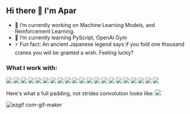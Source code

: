 ## Hi there 👋 I'm Apar




- 🔭 I’m currently working on Machine Learning Models, and Reinforcement Learning.
- 🌱 I’m currently learning PyScript, OpenAI Gym
- ⚡ Fun fact: An ancient Japanese legend says if you fold one thousand cranes you will be granted a wish. Feeling lucky?



### What I work with:
<p>
    <img src = "https://img.shields.io/badge/c-%2300599C.svg?style=for-the-badge&logo=c&logoColor=white"/>
    <img src = "https://img.shields.io/badge/c++-%2300599C.svg?style=for-the-badge&logo=c%2B%2B&logoColor=white" />
    <img src = "https://img.shields.io/badge/css3-%231572B6.svg?style=for-the-badge&logo=css3&logoColor=white "/>
     <img src = "https://img.shields.io/badge/html5-%23E34F26.svg?style=for-the-badge&logo=html5&logoColor=white "/>
     <img src = "https://img.shields.io/badge/java-%23ED8B00.svg?style=for-the-badge&logo=java&logoColor=white "/>
     <img src = "https://img.shields.io/badge/javascript-%23323330.svg?style=for-the-badge&logo=javascript&logoColor=%23F7DF1E"/>
     <img src = "https://img.shields.io/badge/latex-%23008080.svg?style=for-the-badge&logo=latex&logoColor=white "/>
     <img src = "https://img.shields.io/badge/python-3670A0?style=for-the-badge&logo=python&logoColor=ffdd54 "/>
     <img src = "https://img.shields.io/badge/react-%2320232a.svg?style=for-the-badge&logo=react&logoColor=%2361DAFB "/>
     <img src = " https://img.shields.io/badge/mysql-%2300f.svg?style=for-the-badge&logo=mysql&logoColor=white "/>
     <img src = "https://img.shields.io/badge/GoogleCloud-%234285F4.svg?style=for-the-badge&logo=google-cloud&logoColor=white "/>
     <img src = "https://img.shields.io/badge/Visual%20Studio%20Code-0078d7.svg?style=for-the-badge&logo=visual-studio-code&logoColor=white "/>
     <img src = "https://img.shields.io/badge/jupyter-%23FA0F00.svg?style=for-the-badge&logo=jupyter&logoColor=white "/> 
     <img src = "https://img.shields.io/badge/Anaconda-%2344A833.svg?style=for-the-badge&logo=anaconda&logoColor=white "/>
     <img src = "https://img.shields.io/badge/TensorFlow-%23FF6F00.svg?style=for-the-badge&logo=TensorFlow&logoColor=white " />
     <img src = "https://img.shields.io/badge/Keras-%23D00000.svg?style=for-the-badge&logo=Keras&logoColor=white "/>
     <img src = "https://img.shields.io/badge/numpy-%23013243.svg?style=for-the-badge&logo=numpy&logoColor=white "/>
    <img src = "https://img.shields.io/badge/pandas-%23150458.svg?style=for-the-badge&logo=pandas&logoColor=white "/>
    <img src = "https://img.shields.io/badge/PyTorch-%23EE4C2C.svg?style=for-the-badge&logo=PyTorch&logoColor=white "/>
     <img src = "https://img.shields.io/badge/git-%23F05033.svg?style=for-the-badge&logo=git&logoColor=white "/>
     <img src = "https://img.shields.io/badge/github-%23121011.svg?style=for-the-badge&logo=github&logoColor=white "/>
    
</p>

 
<body> Here's what a full padding, not strides convolution looks like:
<image src = "https://github.com/vdumoulin/conv_arithmetic/blob/master/gif/full_padding_no_strides.gif?raw=true"/>





![ezgif com-gif-maker](https://user-images.githubusercontent.com/37117865/169181716-a19fd855-c44c-4299-8ed1-9fc0e03decbe.gif)





